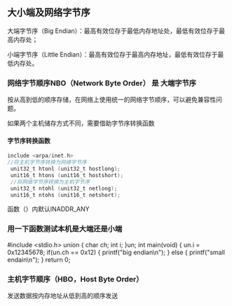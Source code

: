 ## 大小端及网络字节序

大端字节序（Big Endian）：最高有效位存于最低内存地址处，最低有效位存于最高内存处； 

小端字节序（Little Endian）：最高有效位存于最高内存地址，最低有效位存于最低内存处。

### 网络字节顺序NBO（Network Byte Order）  是  大端字节序
    
按从高到低的顺序存储，在网络上使用统一的网络字节顺序，可以避免兼容性问题。

如果两个主机储存方式不同，需要借助字节序转换函数 

#### 字节序转换函数
```c
include <arpa/inet.h>
//将主机字节序转换为网络字节序
 unit32_t htonl (unit32_t hostlong);
 unit16_t htons (unit16_t hostshort);
 //将网络字节序转换为主机字节序
 unit32_t ntohl (unit32_t netlong);
 unit16_t ntohs (unit16_t netshort);
```
函数（）内默认INADDR_ANY

### 用一下函数测试本机是大端还是小端

#include <stdio.h>
union
{
    char ch;
    int i;
}un;
int main(void)
{
    un.i = 0x12345678;
    if(un.ch == 0x12)
    {
        printf("big endian\n");
    }
    else
    {
        printf("small endain\n");
    }
    return 0;

### 主机字节顺序（HBO，Host Byte Order）  
   
发送数据按内存地址从低到高的顺序发送 

	
	
	
